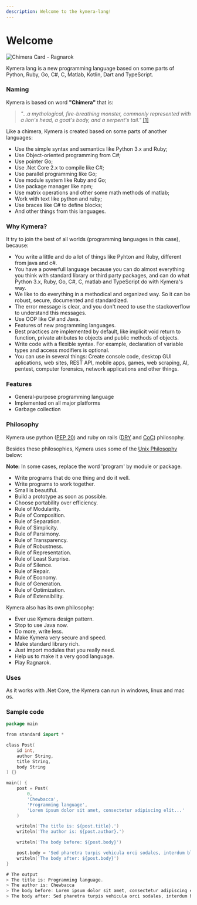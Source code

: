 ```yaml
---
description: Welcome to the kymera-lang!
---
```


# Welcome

![Chimera Card - Ragnarok](https://camo.githubusercontent.com/3df75fc4d185864d6b8f782d418f2f9a9afc8860/68747470733a2f2f7669676e65747465312e77696b69612e6e6f636f6f6b69652e6e65742f7261676e61726f6b383831322f696d616765732f362f36342f4368696d657261436172642e706e672f7265766973696f6e2f6c61746573743f63623d3230313330323139303030343334)

Kymera lang is a new programming language based on some parts of Python, Ruby, Go, C\#, C, Matlab, Kotlin, Dart and TypeScript.

### Naming

 Kymera is based on word **"Chimera"** that is:

> _"...a mythological, fire-breathing monster, commonly represented with a lion's head, a goat's body, and a serpent's tail."_ [\[1\]](http://www.dictionary.com/browse/chimera)

 Like a chimera, Kymera is created based on some parts of another languages:

* Use the simple syntax and semantics like Python 3.x and Ruby;
* Use Object-oriented programming from C\#;
* Use pointer Go;
* Use .Net Core 2.x to compile like C\#;
* Use parallel programming like Go;
* Use module system like Ruby and Go;
* Use package manager like npm;
* Use matrix operations and other some math methods of matlab;
* Work with text like python and ruby;
* Use braces like C\# to define blocks;
* And other things from this languages.

### Why Kymera?

 It try to join the best of all worlds \(programming languages in this case\), because:

* You write a little and do a lot of things like Pyhton and Ruby, different from java and c\#.
* You have a powerfull language because you can do almost everything you think with standard library or third party packages, and can do what Python 3.x, Ruby, Go, C\#, C, matlab and TypeScript do with Kymera's way.
* We like to do everything in a methodical and organized way. So it can be robust, secure, documented and standardized.
* The error message is clear, and you don't need to use the stackoverflow to understand this messages.
* Use OOP like C\# and Java.
* Features of new programming languages.
* Best practices are implemented by default, like implicit void return to function, private atributes to objects and public methods of objects.
* Write code with a flexible syntax. For example, declaration of variable types and access modifiers is optional.
* You can use in several things: Create console code, desktop GUI aplications, web sites, REST API, mobile apps, games, web scraping, AI, pentest, computer forensics, network applications and other things.

### Features

* General-purpose programming language
* Implemented on all major platforms
* Garbage collection

### Philosophy

Kymera use python \([PEP 20](https://en.wikipedia.org/wiki/Zen_of_Python)\) and ruby on rails \([DRY](https://en.wikipedia.org/wiki/Don%27t_repeat_yourself) and [CoC](https://en.wikipedia.org/wiki/Convention_over_configuration)\) philosophy.

Besides these philosophies, Kymera uses some of the [Unix Philosophy](https://en.wikipedia.org/wiki/Unix_philosophy) below:

**Note:** In some cases, replace the word 'program' by module or package.

* Write programs that do one thing and do it well.
* Write programs to work together.
* Small is beautiful.
* Build a prototype as soon as possible.
* Choose portability over efficiency.
* Rule of Modularity.
* Rule of Composition.
* Rule of Separation.
* Rule of Simplicity.
* Rule of Parsimony.
* Rule of Transparency.
* Rule of Robustness.
* Rule of Representation.
* Rule of Least Surprise.
* Rule of Silence.
* Rule of Repair.
* Rule of Economy.
* Rule of Generation.
* Rule of Optimization.
* Rule of Extensibility.

Kymera also has its own philosophy:

* Ever use Kymera design pattern.
* Stop to use Java now.
* Do more, write less.
* Make Kymera very secure and speed.
* Make standard library rich.
* Just import modules that you really need.
* Help us to make it a very good language.
* Play Ragnarok.

### Uses

 As it works with .Net Core, the Kymera can run in windows, linux and mac os.

### Sample code

```go
package main

from standard import *

class Post(
    id int,
    author String,
    title String,
    body String
) {}

main() {
    post = Post(
        0,
        'Chewbacca',
        'Programming language',
        'Lorem ipsum dolor sit amet, consectetur adipiscing elit...'
    )

    writeln('The title is: ${post.title}.')
    writeln('The author is: ${post.author}.')

    writeln('The body before: ${post.body}')

    post.body = 'Sed pharetra turpis vehicula orci sodales, interdum blandit libero scelerisque.'
    writeln('The body after: ${post.body}')
}

# The output
> The title is: Programming language.
> The author is: Chewbacca
> The body before: Lorem ipsum dolor sit amet, consectetur adipiscing elit...
> The body after: Sed pharetra turpis vehicula orci sodales, interdum blandit libero scelerisque.
```



